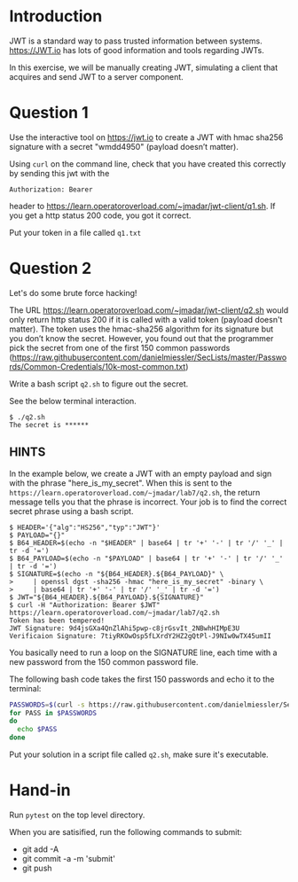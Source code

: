 # Introduction

JWT is a standard way to pass trusted information between systems.
https://JWT.io has lots of good information and tools regarding JWTs.

In this exercise, we will be manually creating JWT, simulating a client
that acquires and send JWT to a server component.

# Question 1

Use the interactive tool on https://jwt.io to create a JWT with hmac
sha256 signature with a secret "wmdd4950" (payload doesn’t matter).  

Using `curl` on the command line, check that you have created this
correctly by sending this jwt with the 

```
Authorization: Bearer
```

header to https://learn.operatoroverload.com/~jmadar/jwt-client/q1.sh.
If you get a http status 200 code, you got it correct.  

Put your token in a file called `q1.txt`

# Question 2

Let's do some brute force hacking!

The URL https://learn.operatoroverload.com/~jmadar/jwt-client/q2.sh
would only return http status 200 if it is called with a valid token
(payload doesn't matter).  The token uses the hmac-sha256 algorithm
for its signature but you don’t know the secret.  However, you found
out that the programmer pick the secret from one of the first 150 common
passwords
(https://raw.githubusercontent.com/danielmiessler/SecLists/master/Passwords/Common-Credentials/10k-most-common.txt) 

Write a bash script `q2.sh` to figure out the secret.

See the below terminal interaction.

```console
$ ./q2.sh 
The secret is ******
```

## HINTS

In the example below, we create a JWT with an empty payload and sign with the phrase
"here_is_my_secret".  When this is sent to the
`https://learn.operatoroverload.com/~jmadar/lab7/q2.sh`, the return message
tells you that the phrase is incorrect.  Your job is to find the correct
secret phrase using a bash script.

```console
$ HEADER='{"alg":"HS256","typ":"JWT"}'
$ PAYLOAD="{}"
$ B64_HEADER=$(echo -n "$HEADER" | base64 | tr '+' '-' | tr '/' '_' | tr -d '=')
$ B64_PAYLOAD=$(echo -n "$PAYLOAD" | base64 | tr '+' '-' | tr '/' '_' | tr -d '=')
$ SIGNATURE=$(echo -n "${B64_HEADER}.${B64_PAYLOAD}" \
>     | openssl dgst -sha256 -hmac "here_is_my_secret" -binary \
>     | base64 | tr '+' '-' | tr '/' '_' | tr -d '=')
$ JWT="${B64_HEADER}.${B64_PAYLOAD}.${SIGNATURE}"
$ curl -H "Authorization: Bearer $JWT" https://learn.operatoroverload.com/~jmadar/lab7/q2.sh 
Token has been tempered!
JWT Signature: 9d4jsGXa4QnZlAhi5pwp-c8jrGsvIt_2NBwhHIMpE3U
Verificaion Signature: 7tiyRKOwOsp5fLXrdY2HZ2gQtPl-J9NIw0wTX45umII
```

You basically need to run a loop on the SIGNATURE line, each time with a
new password from the 150 common password file.

The following bash code takes the first 150 passwords and echo it to the terminal:

```bash
PASSWORDS=$(curl -s https://raw.githubusercontent.com/danielmiessler/SecLists/master/Passwords/Common-Credentials/10k-most-common.txt | head -n 150)
for PASS in $PASSWORDS 
do   
  echo $PASS
done
```

Put your solution in a script file called `q2.sh`, make sure it's executable.

# Hand-in

Run `pytest` on the top level directory.  

When you are satisified, run the following commands to submit:

  - git add -A
  - git commit -a -m 'submit'
  - git push
